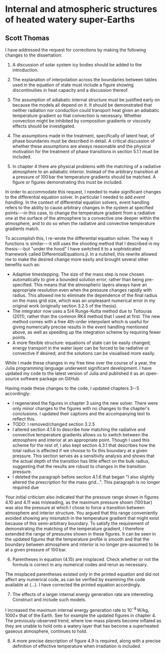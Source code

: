 # Internal and atmospheric structures of heated watery super-Earths
## Scott Thomas

I have addressed the request for corrections by making the following changes to the dissertation:

1) A discussion of solar system icy bodies should be added to the introduction.



2) The explanation of interpolation across the boundaries between tables used in the equation of state must include a figure showing discontinuities in heat capacity and a discussion thereof.



3) The assumption of adiabatic internal structure must be justified early on because the models all depend on it. It should be demonstrated that neither radiation nor conduction could transport heat given an adiabatic temperature gradient so that convection is necessary. Whether convection might be inhibited by composition gradients or viscosity effects should be investigated.



4) The assumptions made in the treatment, specifically of latent heat, of phase boundaries must be described in detail. A critical discussion of whether these assumptions are always reasonable and the physical motivation for the treatment of phase transitions in section 5.1.1 must be included.



5) In chapter 4 there are physical problems with the matching of a radiative atmosphere to an adiabatic interior. Instead of the arbitrary transition at a pressure of $100\,$bar the temperature gradients should be matched. A figure or figures demonstrating this must be included.

In order to accommodate this request, I needed to make significant changes to the differential equation solver. In particular I needed to add *event handling*. In the context of differential equation solvers, event handling refers to the ability to cause arbitrary changes in the system at specified points---in this case, to change the temperature gradient from a radiative one at the surface of the atmosphere to a convective one deeper within the atmosphere, and to do so when the radiative and convective temperature gradients match.

To accomplish this, I re-wrote the differential equation solver. The way it functions is similar---it still uses the shooting method that I described in my thesis---but "under the hood" I have switched it to a sophisticated framework called DifferentialEquations.jl. In a nutshell, this rewrite allowed me to make the desired change more easily and brought several other benefits such as:

- Adaptive timestepping. The size of the mass step is now chosen automatically to give a bounded solution error, rather than being pre-specified. This means that the atmospheric layers always have an appropriate resolution even when the pressure changes rapidly with radius. This allowed me to eliminate the dependence of the final radius on the mass grid size, which was an unpleasant numerical error in my original work (originally section 3.2.5 of the thesis).
- The integrator now uses a 5/4 Runge-Kutta method due to Tsitouras (2011), rather than the common RK4 method that I used at first. The new method comes with a free 4th-order interpolant which is useful for giving numerically precise results in the event handling mentioned above, as well as speeding up the integration scheme by requiring fewer points.
- A more flexible structure: equations of state can be easily changed; energy transport in the water layer can be forced to be radiative or convective if desired; and the solutions can be visualised more easily.

While I made these changes in my free time over the course of a year, the Julia programming language underwent significant development. I have updated my code to the latest version of Julia and published it as an open-source software package on GitHub.

Having made these changes to the code, I updated chapters 3--5 accordingly:
- I regenerated the figures in chapter 3 using the new solver. There were only minor changes to the figures with no changes to the chapter's conclusions. I updated their captions and the accompanying text to reflect this.
- TODO: I removed/changed section 3.2.5
- I altered section 4.1.6 to describe how matching the radiative and convective temperature gradients allows us to switch between the atmosphere and interior at an appropriate point. Though I used this scheme for the rest of, I also kept section 4.3.1 that describes how the total radius is affected if we choose to fix this boundary at a given pressure. This section serves as a sensitivity analysis and shows that the actual depth of the transition has little effect on the bulk radius, suggesting that the results are robust to changes in the transition pressure.
- I deleted the paragraph before section 4.1.6 that began "I also slightly altered the prescription for the mass grid...". This paragraph is no longer required due

Your initial criticism also indicated that the pressure range shown in figures 4.10 and 4.11 was misleading, as the maximum pressure shown ($100\,$bar) was also the pressure at which I chose to force a transition between atmosphere and interior structure. You argued that this range conveniently avoided showing any mismatch in the temperature gradient that might exist because of this semi-arbitrary boundary. To satisfy the requirement of demonstrating the matching of the temperature gradient, I therefore extended the range of pressures shown in these figures. It can be seen in the updated figures that the temperature profile is smooth and that the boundary between atmosphere and interior is no longer pre-assumed to lie at a given pressure of $100\,$bar.



6) Parentheses in equation (4.15) are misplaced. Check whether or not the formula is correct in any numerical codes and rerun as necessary.

The misplaced parentheses existed only in the printed equation and did not affect any numerical code, as can be verified by examining the code available at (...). I have corrected the printed equation accordingly.

7) The effects of a larger internal energy generation rate are interesting. Construct and include such models.

I increased the maximum internal energy generation rate to $10^{-8}\,$W/kg, $1000\times$ that of the Earth. See for example the updated figures in chapter 4. The previously-observed trend, where low-mass planets become inflated as they are unable to hold onto a watery layer that has become a superheated gaseous atmosphere, continues to hold.



8) A more precise description of figure 4.9 is required, along with a precise definition of effective temperature when irradiation is included.

